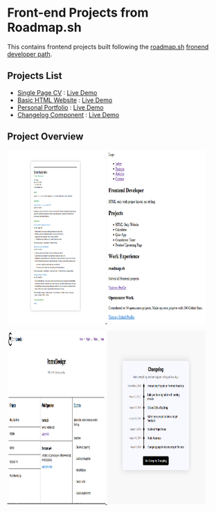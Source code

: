 # Front-end Projects from Roadmap.sh

This contains frontend projects built following the [roadmap.sh](https://roadmap.sh/) [fronend developer path](https://roadmap.sh/frontend/projects).

## Projects List

- [Single Page CV](https://roadmap.sh/projects/single-page-cv) : [Live Demo](https://echokuroneko.github.io/roadmap.sh/Frontend-Projects/01-single-page-cv/)
- [Basic HTML Website](https://roadmap.sh/projects/basic-html-website) : [Live Demo](https://echokuroneko.github.io/roadmap.sh/Frontend-Projects/02-basic-html-website/)
- [Personal Portfolio](https://roadmap.sh/projects/portfolio-website) : [Live Demo](https://echokuroneko.github.io/roadmap.sh/Frontend-Projects/03-personal-portfolio/)
- [Changelog Component](https://roadmap.sh/projects/changelog-component) : [Live Demo](https://echokuroneko.github.io/roadmap.sh/Frontend-Projects/04-changelog-component/)

## Project Overview

<p align="left">
  <a href='/Frontend-Projects/01-single-page-cv/'>
    <img width="45%" src="../assets/images/01-single-page-cv.png" alt="single page cv" height=400>
  </a>
  <a href='/Frontend-Projects/02-basic-html-website/'>
    <img width="45%" src="../assets/images/02-basic-html-website.png" alt="basic html website" height=400>
  </a>
</p>
<p align="left">
  <a href='/Frontend-Projects/03-personal-portfolio/'>
    <img width="45%" src="../assets/images/03-personal-portfolio.png" alt="personal portfolio" height=400>
  </a>
  <a href='/Frontend-Projects/04-changelog-component/'>
    <img width="45%" src="../assets/images/04-changelog-component.png" alt="changelog component" height=400>
  </a>
</p>
